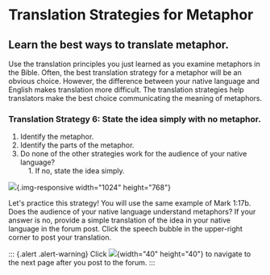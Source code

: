 # Translation Strategies for Metaphor

## Learn the best ways to translate metaphor.

Use the translation principles you just learned as you examine metaphors
in the Bible. Often, the best translation strategy for a metaphor will
be an obvious choice. However, the difference between your native
language and English makes translation more difficult. The translation
strategies help translators make the best choice communicating the
meaning of metaphors.

### Translation Strategy 6: State the idea simply with no metaphor.

1.  Identify the metaphor.
2.  Identify the parts of the metaphor.
3.  Do none of the other strategies work for the audience of your native
    language?\
        1. If no, state the idea simply.

![](/courses/JUSTINTIMEMODULEMETAPHORS/document/images/Translation-Strategy-6.png){.img-responsive
width="1024" height="768"}

Let\'s practice this strategy! You will use the same example of Mark
1:17b. Does the audience of your native language understand metaphors?
If your answer is no, provide a simple translation of the idea in your
native language in the forum post. Click the speech bubble in the
upper-right corner to post your translation.

::: {.alert .alert-warning}
Click
![](/courses/JUSTINTIMEMODULEMETAPHORS/document/images/forward-arrow-icon.png){width="40"
height="40"} to navigate to the next page after you post to the forum.
:::

 

 

 

 
